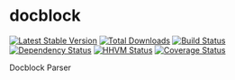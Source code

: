 docblock
========

[![Latest Stable Version](https://poser.pugx.org/packaged/docblock/version.png)](https://packagist.org/packages/packaged/docblock)
[![Total Downloads](https://poser.pugx.org/packaged/docblock/d/total.png)](https://packagist.org/packages/packaged/docblock)
[![Build Status](https://travis-ci.org/packaged/docblock.png)](https://travis-ci.org/packaged/docblock)
[![Dependency Status](https://www.versioneye.com/php/packaged:docblock/badge.png)](https://www.versioneye.com/php/packaged:docblock)
[![HHVM Status](http://hhvm.h4cc.de/badge/packaged/docblock.png)](http://hhvm.h4cc.de/package/packaged/docblock)
[![Coverage Status](https://coveralls.io/repos/packaged/docblock/badge.png)](https://coveralls.io/r/packaged/docblock)

Docblock Parser
